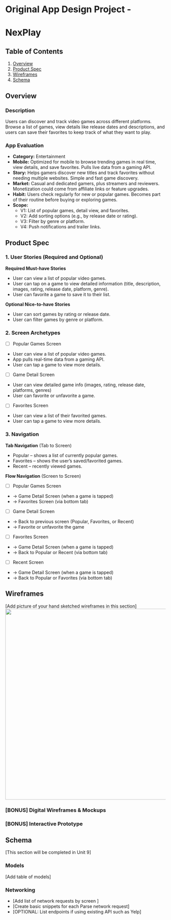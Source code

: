 Original App Design Project - 
===

# NexPlay

## Table of Contents

1. [Overview](#Overview)
2. [Product Spec](#Product-Spec)
3. [Wireframes](#Wireframes)
4. [Schema](#Schema)

## Overview

### Description

Users can discover and track video games across different platforms. Browse a list of games, view details like release dates and descriptions, and users can save their favorites to keep track of what they want to play.

### App Evaluation


- **Category:** Entertainment
- **Mobile:** Optimized for mobile to browse trending games in real time, view details, and save favorites. Pulls live data from a gaming API.
- **Story:** Helps gamers discover new titles and track favorites without needing multiple websites. Simple and fast game discovery.
- **Market:** Casual and dedicated gamers, plus streamers and reviewers. Monetization could come from affiliate links or feature upgrades.
- **Habit:** Users check regularly for new or popular games. Becomes part of their routine before buying or exploring games.
- **Scope:** 
    - V1: List of popular games, detail view, and favorites. 
    - V2: Add sorting options (e.g., by release date or rating).
    - V3: Filter by genre or platform. 
    - V4: Push notifications and trailer links. 


## Product Spec

### 1. User Stories (Required and Optional)

**Required Must-have Stories**

* User can view a list of popular video games.
* User can tap on a game to view detailed information (title, description, images, rating, release date, platform, genre).
* User can favorite a game to save it to their list.

**Optional Nice-to-have Stories**

* User can sort games by rating or release date.
* User can filter games by genre or platform.

### 2. Screen Archetypes

- [ ] Popular Games Screen
* User can view a list of popular video games.
* App pulls real-time data from a gaming API.
* User can tap a game to view more details.

- [ ] Game Detail Screen
* User can view detailed game info (images, rating, release date, platforms, genres)
* User can favorite or unfavorite a game.

- [ ] Favorites Screen
* User can view a list of their favorited games.
* User can tap a game to view more details.

### 3. Navigation

**Tab Navigation** (Tab to Screen)

* Popular – shows a list of currently popular games.
* Favorites – shows the user’s saved/favorited games.
* Recent – recently viewed games.

**Flow Navigation** (Screen to Screen)

- [ ] Popular Games Screen
* → Game Detail Screen (when a game is tapped)
* → Favorites Screen (via bottom tab)

- [ ] Game Detail Screen
* → Back to previous screen (Popular, Favorites, or Recent)
* → Favorite or unfavorite the game

- [ ] Favorites Screen
* → Game Detail Screen (when a game is tapped)
* → Back to Popular or Recent (via bottom tab)

- [ ] Recent Screen
* → Game Detail Screen (when a game is tapped)
* → Back to Popular or Favorites (via bottom tab)

## Wireframes

[Add picture of your hand sketched wireframes in this section]
<img src="Wireframe.png" width=600>

### [BONUS] Digital Wireframes & Mockups

### [BONUS] Interactive Prototype

## Schema 

[This section will be completed in Unit 9]

### Models

[Add table of models]

### Networking

- [Add list of network requests by screen ]
- [Create basic snippets for each Parse network request]
- [OPTIONAL: List endpoints if using existing API such as Yelp]
